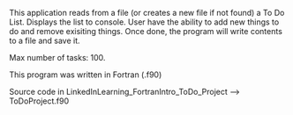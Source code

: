 This application reads from a file (or creates a new file if not found) a To Do List.
Displays the list to console.
User have the ability to add new things to do and remove exisiting things.
Once done, the program will write contents to a file and save it.

Max number of tasks: 100.

This program was written in Fortran (.f90)

Source code in LinkedInLearning_FortranIntro_ToDo_Project --> ToDoProject.f90
